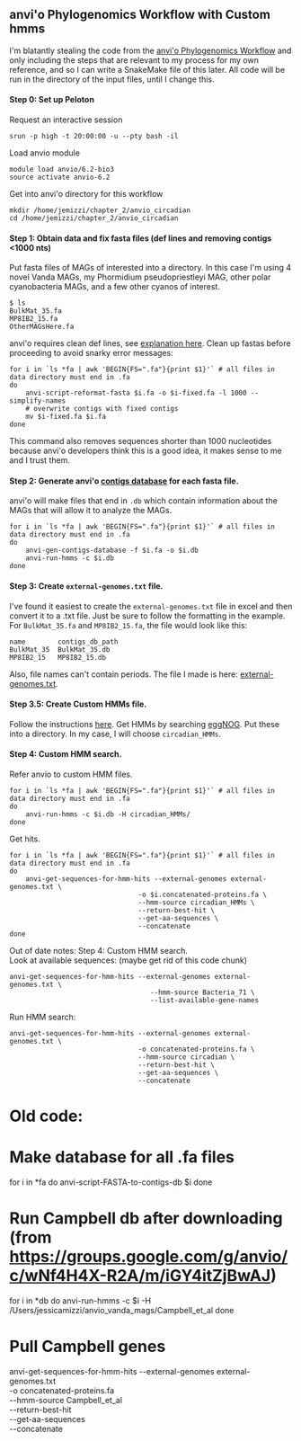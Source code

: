 ## anvi'o Phylogenomics Workflow with Custom hmms

I'm blatantly stealing the code from the [anvi'o Phylogenomics Workflow](https://merenlab.org/2017/06/07/phylogenomics/) and only including the steps that are relevant to my process for my own reference, and so I can write a SnakeMake file of this later. All code will be run in the directory of the input files, until I change this.

#### Step 0: Set up Peloton

Request an interactive session
```text
srun -p high -t 20:00:00 -u --pty bash -il
```

Load anvio module
```text
module load anvio/6.2-bio3
source activate anvio-6.2
```

Get into anvi'o directory for this workflow
```text
mkdir /home/jemizzi/chapter_2/anvio_circadian
cd /home/jemizzi/chapter_2/anvio_circadian
```

#### Step 1: Obtain data and fix fasta files (def lines and removing contigs <1000 nts)
Put fasta files of MAGs of interested into a directory. In this case I'm using 4 novel Vanda MAGs, my Phormidium pseudopriestleyi MAG, other polar cyanobacteria MAGs, and a few other cyanos of interest.

```text
$ ls
BulkMat_35.fa
MP8IB2_15.fa
OtherMAGsHere.fa
```

anvi'o requires clean def lines, see [explanation here](https://merenlab.org/2016/06/22/anvio-tutorial-v2/#take-a-look-at-your-fasta-file). Clean up fastas before proceeding to avoid snarky error messages:

```text
for i in `ls *fa | awk 'BEGIN{FS=".fa"}{print $1}'` # all files in data directory must end in .fa
do
    anvi-script-reformat-fasta $i.fa -o $i-fixed.fa -l 1000 --simplify-names
    # overwrite contigs with fixed contigs
    mv $i-fixed.fa $i.fa
done
```
This command also removes sequences shorter than 1000 nucleotides because anvi'o developers think this is a good idea, it makes sense to me and I trust them.


#### Step 2: Generate anvi'o [contigs database](https://merenlab.org/software/anvio/help/main/artifacts/contigs-db/) for each fasta file.
anvi'o will make files that end in `.db` which contain information about the MAGs that will allow it to analyze the MAGs.

```text
for i in `ls *fa | awk 'BEGIN{FS=".fa"}{print $1}'` # all files in data directory must end in .fa
do
    anvi-gen-contigs-database -f $i.fa -o $i.db
    anvi-run-hmms -c $i.db
done
```

#### Step 3: Create `external-genomes.txt` file.
I've found it easiest to create the `external-genomes.txt` file in excel and then convert it to a .txt file. Just be sure to follow the formatting in the example. For `BulkMat_35.fa` and `MP8IB2_15.fa`, the file would look like this:

```text
name		contigs_db_path
BulkMat_35	BulkMat_35.db
MP8IB2_15	MP8IB2_15.db
```
Also, file names can't contain periods. The file I made is here: [external-genomes.txt](https://github.com/jessicalumian/vanda_mags/blob/master/external-genomes-circadian.txt).

#### Step 3.5: Create Custom HMMs file.
Follow the instructions [here](https://merenlab.org/2016/05/21/archaeal-single-copy-genes/). Get HMMs by searching [eggNOG](http://eggnog5.embl.de/#/app/home). Put these into a directory. In my case, I will choose `circadian_HMMs`.

#### Step 4: Custom HMM search.
Refer anvio to custom HMM files.
```text
for i in `ls *fa | awk 'BEGIN{FS=".fa"}{print $1}'` # all files in data directory must end in .fa
do
    anvi-run-hmms -c $i.db -H circadian_HMMs/
done
```

Get hits.

```text
for i in `ls *fa | awk 'BEGIN{FS=".fa"}{print $1}'` # all files in data directory must end in .fa
do
    anvi-get-sequences-for-hmm-hits --external-genomes external-genomes.txt \
                                -o $i.concatenated-proteins.fa \
                                --hmm-source circadian_HMMs \
                                --return-best-hit \
                                --get-aa-sequences \
                                --concatenate
done
```

Out of date notes:
Step 4: Custom HMM search.	
Look at available sequences: (maybe get rid of this code chunk)
```
anvi-get-sequences-for-hmm-hits --external-genomes external-genomes.txt \
                                   --hmm-source Bacteria_71 \
                                   --list-available-gene-names
```

Run HMM search:
```
anvi-get-sequences-for-hmm-hits --external-genomes external-genomes.txt \
                                -o concatenated-proteins.fa \
                                --hmm-source circadian \
                                --return-best-hit \
                                --get-aa-sequences \
                                --concatenate
```

# Old code:
# Make database for all .fa files

for i in *fa
do
	anvi-script-FASTA-to-contigs-db $i
done

# Run Campbell db after downloading (from https://groups.google.com/g/anvio/c/wNf4H4X-R2A/m/iGY4itZjBwAJ)

for i in *db
do
	anvi-run-hmms -c $i -H /Users/jessicamizzi/anvio_vanda_mags/Campbell_et_al
done

# Pull Campbell genes

anvi-get-sequences-for-hmm-hits --external-genomes external-genomes.txt \
                                -o concatenated-proteins.fa \
                                --hmm-source Campbell_et_al \
                                --return-best-hit \
                                --get-aa-sequences \
                                --concatenate
